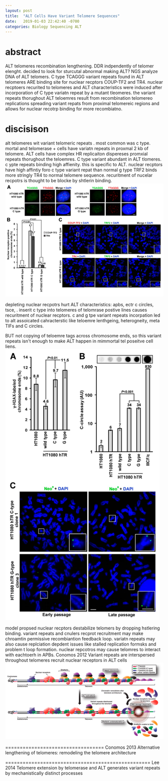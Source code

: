 ```yaml
---
layout: post
title:  "ALT Cells Have Variant Telomere Sequences"
date:   2019-01-03 22:42:40 -0700
categories: Biology Sequencing ALT
---
```








# abstract
ALT telomeres recombination lengthening. DDR indpendently of telomer elenght. decided to look for sturcutal abnormal making ALT? NGS analyze DNA of ALT telomers. C type TCAGGG variant repeats found in ALT telomeres ARE binding site for nuclear recptors COUP-TF2 and TR4. nuclear recptoers recurited to telomeres and ALT characteristics were induced after incorporation of C type variatn repeat by a mutant tleomeres. the variant repeats thorughout ALT teloemres result from recombination telomereo replications spreading variant repats from proximal telomereic regions and allows for nuclear recotrp binding for more recombiatno.

# discisison
alt telomeres wit variant telomeric repeats . most common was c type.
mortal and telomerase + cells have variatn repeats in proxmal 2 kb of telomere.
ALT cells have complex HR replicaiton dispereses promxial repeats thorughout the teloemres.
C type variant abundant in ALT tlomeres. c ypte repeats binding high affienity.
this is specific to ALT.
nuclear recptors have high affintiy foro c type variant repat than normal g type TRF2 binds more stringly TR4 to normal telomere sequence. recuritment of nucelar recpotrs is thought to be blocke by shtlerin binding.
![Variants_Attract_Nreceptors](/assets/Variant_Repeats/Variants_Attract_Nreceptors.png)

depleting nuclear recpotrs hurt ALT characteristics: apbs, ectr c circles, tsce, .
inserit c type into telomeres of telomrase postive lines causes recuritment of nuclear recptors. c and g tpe variant repeats incorpation led to alt assoicated cahracterstic like teloemre lenthgeing, heterogneity, meta TIFs and C circles.

BUT not copying of teloemre tags across chromosome ends, so this variant repeats isn't enough to make ALT happen in mimmortal tel poseitve cell liens.
![Variants_DONOT_copytag](/assets/Variant_Repeats/Variants_DONOT_copytag.png)

model propsed nuclear recptors destabilize telomers by dropping hstlering binding.
variant repeats and cnulers recprot recruitment may make chroamtin permissive recombiantion feedback loop.
variatn repeats may also cause replciation depdent issues like stalled replication formsks and problem t loop formation.
nuclear repcotros may cause telomres to interact with eachtoerh in APBs.
Conomos 2012 Variant repeats are interspersed throughout telomeres recruit nuclear receptors in ALT cells
![Conomos_2012_Model](/assets/Variant_Repeats/Conomos_2012_Model.png)


==================================
Conomos 2013 Alternative lengthening of telomeres: remodeling the telomere architecture

==================================================
Lee 2014 Telomere extension by telomerase and ALT generates variant repeats by mechanistically distinct processes
